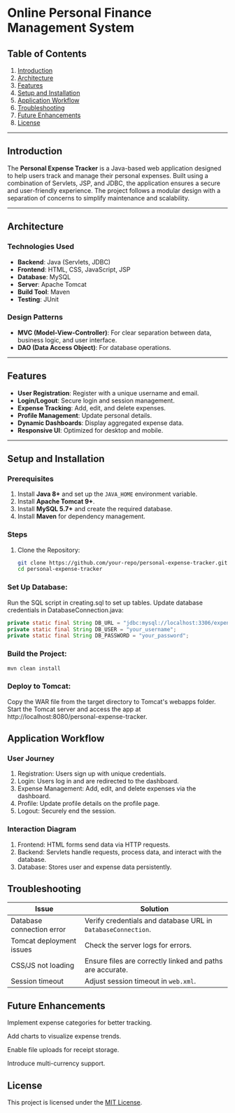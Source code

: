# Online Personal Finance Management System

## Table of Contents
1. [Introduction](#introduction)
2. [Architecture](#architecture)
3. [Features](#features)
4. [Setup and Installation](#setup-and-installation)
5. [Application Workflow](#application-workflow)
6. [Troubleshooting](#troubleshooting)
7. [Future Enhancements](#future-enhancements)
8. [License](#license)

---

## Introduction
The **Personal Expense Tracker** is a Java-based web application designed to help users track and manage their personal expenses. Built using a combination of Servlets, JSP, and JDBC, the application ensures a secure and user-friendly experience. The project follows a modular design with a separation of concerns to simplify maintenance and scalability.

---

## Architecture

### Technologies Used
- **Backend**: Java (Servlets, JDBC)
- **Frontend**: HTML, CSS, JavaScript, JSP
- **Database**: MySQL
- **Server**: Apache Tomcat
- **Build Tool**: Maven
- **Testing**: JUnit

### Design Patterns
- **MVC (Model-View-Controller)**: For clear separation between data, business logic, and user interface.
- **DAO (Data Access Object)**: For database operations.

---

## Features
- **User Registration**: Register with a unique username and email.
- **Login/Logout**: Secure login and session management.
- **Expense Tracking**: Add, edit, and delete expenses.
- **Profile Management**: Update personal details.
- **Dynamic Dashboards**: Display aggregated expense data.
- **Responsive UI**: Optimized for desktop and mobile.

---

## Setup and Installation

### Prerequisites
1. Install **Java 8+** and set up the `JAVA_HOME` environment variable.
2. Install **Apache Tomcat 9+**.
3. Install **MySQL 5.7+** and create the required database.
4. Install **Maven** for dependency management.

### Steps
1. Clone the Repository:
   ``` bash
   git clone https://github.com/your-repo/personal-expense-tracker.git
   cd personal-expense-tracker
   ```
### Set Up Database:
Run the SQL script in creating.sql to set up tables.
Update database credentials in DatabaseConnection.java:
```java
private static final String DB_URL = "jdbc:mysql://localhost:3306/expense_tracker";
private static final String DB_USER = "your_username";
private static final String DB_PASSWORD = "your_password";
```
### Build the Project:
```bash
mvn clean install
```
### Deploy to Tomcat:
Copy the WAR file from the target directory to Tomcat's webapps folder.
Start the Tomcat server and access the app at http://localhost:8080/personal-expense-tracker.

## Application Workflow
### User Journey
1. Registration: Users sign up with unique credentials.
2. Login: Users log in and are redirected to the dashboard.
3. Expense Management: Add, edit, and delete expenses via the dashboard.
4. Profile: Update profile details on the profile page.
5. Logout: Securely end the session.
### Interaction Diagram
1. Frontend: HTML forms send data via HTTP requests.
2. Backend: Servlets handle requests, process data, and interact with the database.
3. Database: Stores user and expense data persistently.

## Troubleshooting

| Issue                     | Solution                                                                  |
|---------------------------|-------------------------------------------------------------------------- |
| Database connection error | Verify credentials and database URL in `DatabaseConnection`.              |
| Tomcat deployment issues  | Check the server logs for errors.                                         |
| CSS/JS not loading        | Ensure files are correctly linked and paths are accurate.                 |
| Session timeout           | Adjust session timeout in `web.xml`.                                      |


## Future Enhancements
Implement expense categories for better tracking.

Add charts to visualize expense trends.

Enable file uploads for receipt storage.

Introduce multi-currency support.

## License
This project is licensed under the [MIT License](https://github.com/anayush87/PERSONAL-FINANCE-MANAGEMENT-PLATFORM/blob/main/LICENSE).
